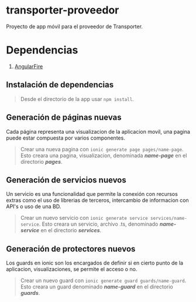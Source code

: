 # transporter-proveedor
Proyecto de app móvil para el proveedor de Transporter.

# Dependencias
1. [AngularFire](https://github.com/angular/angularfire)

## Instalación de dependencias
> Desde el directorio de la app usar `npm install`.

## Generación de páginas nuevas
Cada página representa una visualizacion de la aplicacion movil, una pagina puede estar compuesta por varios componentes.
> Crear una nueva pagina con `ionic generate page pages/name-page`.
Esto creara una pagina, visualizacion, denominada **_name-page_** en el directorio **_pages_**.

## Generación de servicios nuevos
Un servicio es una funcionalidad que permite la conexión con recursos extras como el uso de librerias de terceros, intercambio de informacion con API's o uso de una BD.
> Crear un nuevo servicio con `ionic generate service services/name-service`.
Esto creara un servicio, archivo .ts, denominado **_name-service_** en el directorio **_services_**.

## Generación de protectores nuevos
Los guards en ionic son los encargados de definir si en cierto punto de la aplicacion, visualizaciones, se permite el acceso o no.
> Crear un nuevo guard con `ionic generate guard guards/name-guard`.
Esto creara un guard denominado **_name-guard_** en el directorio **_guards_**.



